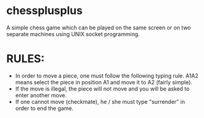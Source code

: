 # chessplusplus
A simple chess game which can be played on the same screen or on two separate machines using UNIX socket programming.

# RULES:
- In order to move a piece, one must follow the following typing rule. A1A2 means select the piece in position A1 and move it to A2 (fairly simple).
- If the move is illegal, the piece will not move and you will be asked to enter another move.
- If one cannot move (checkmate), he / she must type "surrender" in order to end the game.
